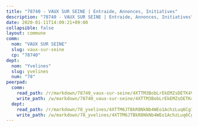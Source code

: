 ```yaml
---
title: "78740 - VAUX SUR SEINE | Entraide, Annonces, Initiatives"
description: "78740 - VAUX SUR SEINE | Entraide, Annonces, Initiatives"
date: 2020-01-11T14:09:21+09:00
collapsible: false
layout: commune
comm:
  nom: "VAUX SUR SEINE"
  slug: vaux-sur-seine
  cp: "78740"
dept:
  nom: "Yvelines"
  slug: yvelines
  num: "78"
peerpad:
  comm:
    read_path: /r/markdown/78740_vaux-sur-seine/4XTTM3BobLrEkEMZsDETK4V4G5QqCTamgp35TUTkLpCdCpeAU
    write_path: /w/markdown/78740_vaux-sur-seine/4XTTM3BobLrEkEMZsDETK4V4G5QqCTamgp35TUTkLpCdCpeAU-K3TgUr6RJD8U1qVNpa8CamUKoqhCDK4fTQpYmiYLpaHWQbXTnpzEE7ES42hAkULXBWfKmXTnUB7arkQpuyjpo5KpQTrveau5VcGie4onLVvxzF8on9wixHQkjPhg3ntgQrM1jp8Y
  dept:
    read_path: /r/markdown/78_yvelines/4XTTM6JTBkR8NkNb4WEo1AchzLuq6Cg73ydg7w9pErcQZA13p
    write_path: /w/markdown/78_yvelines/4XTTM6JTBkR8NkNb4WEo1AchzLuq6Cg73ydg7w9pErcQZA13p-K3TgUBFRQCPZwoWqJkunXeSjdgbtU3xzUSsui8DBc3rCTw6mbo4gNvfQRdE99JD3AnVW7fzseq687LKfGWCfAPajih5ByiZ3SpFz1r449oWaDnM5BHKZTbYtf6pEhRvzWbcazhrS
---
```


